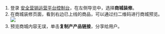 1. 登录 [安全营销运营平台控制台](https://console.cloud.tencent.com/smop/inventory/commodity_pool)，在左侧导览中，选择**商城装修**。
2. 在商城装修页面，看到右边已上线的商品，可以通过扫二维码进行商城预览。
![](https://qcloudimg.tencent-cloud.cn/raw/ababbf0ddd7ccfa0915c14c3e25f1fae.png)
3. 预览商城内容无误，单击**复制产产品链接**，分享给用户。
